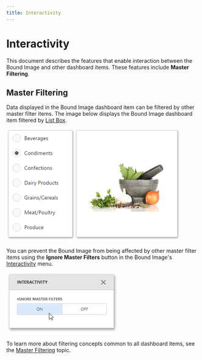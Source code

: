 ```yaml
---
title: Interactivity
---
```

# Interactivity
This document describes the features that enable interaction between the Bound Image and other dashboard items. These features include **Master Filtering**.

## Master Filtering
Data displayed in the Bound Image dashboard item can be filtered by other master filter items. The image below displays the Bound Image dashboard item filtered by [List Box](../../../../../dashboard-for-web/articles/web-dashboard-designer-mode/designing-dashboard-items/filter-elements.md).

![wdd-image-bound](../../../../images/Img125706.png)

You can prevent the Bound Image from being affected by other master filter items using the **Ignore Master Filters** button in the Bound Image's [Interactivity](../../../../../dashboard-for-web/articles/web-dashboard-designer-mode/ui-elements/dashboard-item-menu.md) menu.

![wdd-pivot-interactivity](../../../../images/Img125456.png)

To learn more about filtering concepts common to all dashboard items, see the [Master Filtering](../../../../../dashboard-for-web/articles/web-dashboard-designer-mode/interactivity/master-filtering.md) topic.